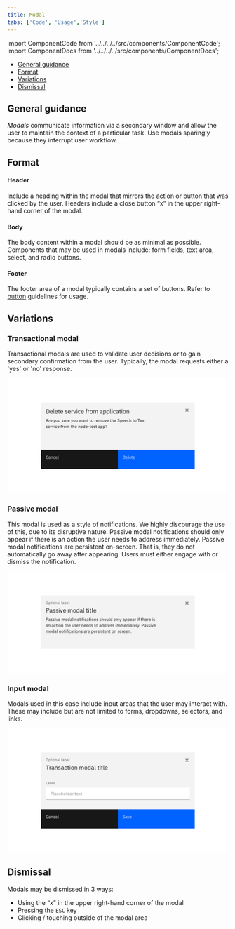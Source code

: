 ```yaml
---
title: Modal
tabs: ['Code', 'Usage','Style']
---
```


import ComponentCode from '../../../../src/components/ComponentCode';
import ComponentDocs from '../../../../src/components/ComponentDocs';

<AnchorLinks>
<ul>
    <li><a data-scroll href="#general-guidance">General guidance</a></li>
    <li><a data-scroll href="#format">Format</a></li>
    <li><a data-scroll href="#variations">Variations</a></li>
    <li><a data-scroll href="#dismissal">Dismissal</a></li>
</ul>
</AnchorLinks>


## General guidance

_Modals_ communicate information via a secondary window and allow the user to maintain the context of a particular task. Use modals sparingly because they interrupt user workflow.

## Format

#### Header

Include a heading within the modal that mirrors the action or button that was clicked by the user. Headers include a close button “x” in the upper right-hand corner of the modal.

#### Body

The body content within a modal should be as minimal as possible. Components that may be used in modals include: form fields, text area, select, and radio buttons.

#### Footer

The footer area of a modal typically contains a set of buttons. Refer to [button](/components/button) guidelines for usage.



## Variations

### Transactional modal

Transactional modals are used to validate user decisions or to gain secondary confirmation from the user. Typically, the modal requests either a 'yes' or 'no' response.

<ImageComponent cols="8">

![transactional modal](images/modal-usage-1.png)

</ImageComponent>

### Passive modal

This modal is used as a style of notifications. We highly discourage the use of this, due to its disruptive nature. Passive modal notifications should only appear if there is an action the user needs to address immediately. Passive modal notifications are persistent on-screen. That is, they do not automatically go away after appearing. Users must either engage with or dismiss the notification.

<ImageComponent cols="8">

![Passive modal](images/modal-usage-3.png)

</ImageComponent>

### Input modal

Modals used in this case include input areas that the user may interact with. These may include but are not limited to forms, dropdowns, selectors, and links.

<ImageComponent cols="8">

![input modal](images/modal-usage-2.png)

</ImageComponent>


## Dismissal

Modals may be dismissed in 3 ways:

- Using the “x” in the upper right-hand corner of the modal
- Pressing the `ESC` key
- Clicking / touching outside of the modal area

